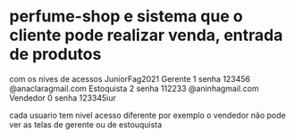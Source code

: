 # perfume-shop e sistema que o cliente pode realizar venda, entrada de produtos
com os nives de acessos 
JuniorFag2021  Gerente   1 senha 123456 
@anaclaragmail.com  Estoquista 2 senha 112233
@aninhagmail.com    Vendedor   0 senha 123345iur

cada usuario tem nivel acesso diferente por exemplo o vendedor não pode ver as telas de gerente ou de estouquista 
